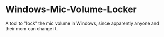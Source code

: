 # Windows-Mic-Volume-Locker
A tool to "lock" the mic volume in Windows, since apparently anyone and their mom can change it.
